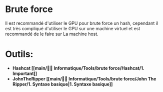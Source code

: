# Brute force 
Il est recommandé d'utiliser le GPU pour brute force un hash, cependant il est très compliqué d'utiliser le GPU sur une machine virtuel et est recommandé de le faire sur La machine host.

# Outils:
- **Hashcat [[main/👨‍💻 Informatique/Tools/brute force/Hashcat/1. Important]]**
- **JohnTheRipper [[main/👨‍💻 Informatique/Tools/brute force/John The Ripper/1. Syntaxe basique|1. Syntaxe basique]]**


